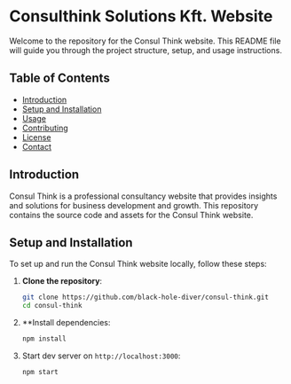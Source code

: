 # Consulthink Solutions Kft. Website

Welcome to the repository for the Consul Think website. This README file will guide you through the project structure, setup, and usage instructions.

## Table of Contents

- [Introduction](#introduction)
- [Setup and Installation](#setup-and-installation)
- [Usage](#usage)
- [Contributing](#contributing)
- [License](#license)
- [Contact](#contact)

## Introduction

Consul Think is a professional consultancy website that provides insights and solutions for business development and growth. This repository contains the source code and assets for the Consul Think website.

## Setup and Installation

To set up and run the Consul Think website locally, follow these steps:

1. **Clone the repository**:
   ```sh
   git clone https://github.com/black-hole-diver/consul-think.git
   cd consul-think
   ```
2. **Install dependencies:
   ```sh
   npm install
   ```
3. Start dev server on `http://localhost:3000`:
   ```sh
   npm start
   ```
   
